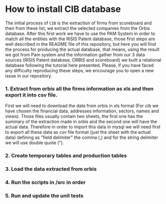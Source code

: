 # How to install CIB database

The initial process of `CIB` is the extraction of firms from scoreboard and then from these list, we extract the selected companies from the Orbis database. After this first work we have to use the PAM System in order to match all the entities with the RISIS Patent database, those first steps are well described in the README file of this repository, but here you will find the process for producing the actual database, that means, using the result we got from Pam system and the information gather from our 3 data sources (RISIS Patent database, ORBIS and scoreboard) we built a relational database following the tutorial here presented. Please, if you have faced any difficulty reproducing these steps, we encourage you to open a new issue in our repository.

### 1. Extract from orbis all the firms information as xls and then export it into csv file.

First we will need to download the data from orbis in xls format (For cib we have chosen the financial data, addresses information, sectors, names and views). Those files usually contain two sheets, the first one has the summary of the extraction made in orbis and the second one will have the actual data. Therefore in order to import this data in mysql we will need first to export all these data as csv file format (just the sheet with the actual data) defining as "field delimiter" the comma (,) and for the string delimiter we will use double quote (").



### 2. Create temporary tables and production tables



### 3. Load the data extracted from orbis 



### 4. Run the scripts in /src in order



### 5. Run and update the unit tests

